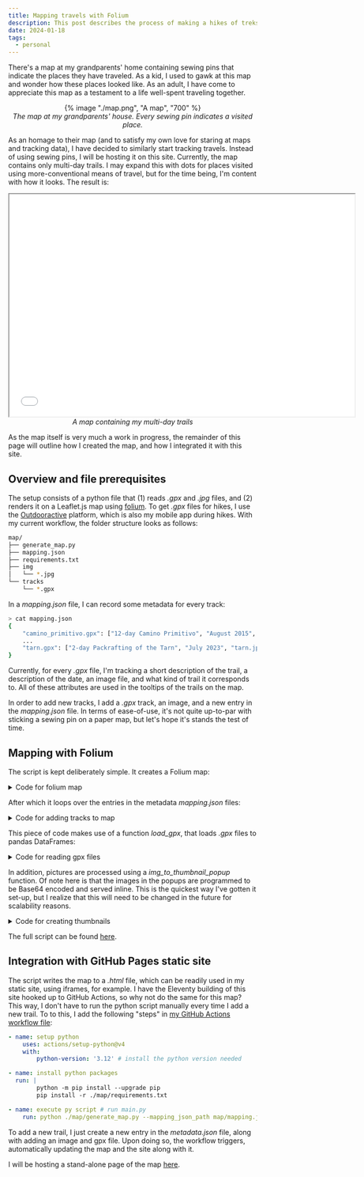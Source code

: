 ```yaml
---
title: Mapping travels with Folium
description: This post describes the process of making a hikes of treks using Folium
date: 2024-01-18
tags:
  - personal
---
```


There's a map at my grandparents' home containing sewing pins that indicate the places they have traveled.
As a kid, I used to gawk at this map and wonder how these places looked like.
As an adult, I have come to appreciate this map as a testament to a life well-spent traveling together.

<p style="text-align: center;">
  {% image "./map.png", "A map", "700" %}
  <br>
  <i>The map at my grandparents' house. Every sewing pin indicates a visited place.</i>
</p>

As an homage to their map (and to satisfy my own love for staring at maps and tracking data), I have decided to similarly start tracking travels.
Instead of using sewing pins, I will be hosting it on this site.
Currently, the map contains only multi-day trails.
I may expand this with dots for places visited using more-conventional means of travel, but for the time being, I'm content with how it looks.
The result is:

<p style="text-align: center;">
  <iframe src="../../treks/index.html" width="700" height="450"></iframe>
  <br>
  <i>A map containing my multi-day trails</i>
</p>


As the map itself is very much a work in progress, the remainder of this page will outline how I created the map, and how I integrated it with this site.

## Overview and file prerequisites

The setup consists of a python file that (1) reads *.gpx* and *.jpg* files, and (2) renders it on a Leaflet.js map using [folium](https://python-visualization.github.io/folium/latest/).
To get *.gpx* files for hikes, I use the [Outdooractive](https://www.outdooractive.com/en/) platform, which is also my mobile app during hikes.
With my current workflow, the folder structure looks as follows:

```bash
map/
├── generate_map.py
├── mapping.json
├── requirements.txt
├── img
│   └── *.jpg
└── tracks
    └── *.gpx
```

In a *mapping.json* file, I can record some metadata for every track:

```bash
> cat mapping.json
{
    "camino_primitivo.gpx": ["12-day Camino Primitivo", "August 2015", "camino.JPG", "multi-day"],
    ...
    "tarn.gpx": ["2-day Packrafting of the Tarn", "July 2023", "tarn.jpg", "packraft"]
}
```
Currently, for every *.gpx* file, I'm tracking a short description of the trail, a description of the date, an image file, and what kind of trail it corresponds to.
All of these attributes are used in the tooltips of the trails on the map.

In order to add new tracks, I add a *.gpx* track, an image, and a new entry in the *mapping.json* file.
In terms of ease-of-use, it's not quite up-to-par with sticking a sewing pin on a paper map, but let's hope it's stands the test of time.

## Mapping with Folium

The script is kept deliberately simple.
It creates a Folium map:

<details><summary>Code for folium map</summary>

```python
m = folium.Map(location = [51.057056, 3.702139], zoom_start = 4, tiles="CartoDB dark_matter")

Fullscreen(
		position="topright",
		title="Expand me",
		title_cancel="Exit me",
		force_separate_button=True,
).add_to(m)
```

</details>

After which it loops over the entries in the metadata *mapping.json* files:

<details><summary>Code for adding tracks to map</summary>

```python
colors = sns.color_palette().as_hex()
color_mapping = {
		"multi-day" : colors[0],
		"packraft" : colors[1],
		"day trip" : colors[2],
}

with open(mapping_json_path) as json_file:
		data = json.load(json_file)


for ix, l in enumerate(os.listdir(gpx_folder_path)):
		if l.endswith(".gpx"):
				name, date, pic, color = data[l]

				coords = load_gpx(os.path.join(gpx_folder_path, l))

				tooltip = "%s (%s)" % (name, date)
				popup = img_to_thumbnail_popup(os.path.join(img_folder_path, pic), tooltip)

				# Outline
				folium.PolyLine(
						coords, weight=8, color = "white",
				).add_to(m)

				# Colored line
				folium.PolyLine(
						coords, weight=6, color = color_mapping[color],
						tooltip=tooltip,
						popup=popup,
				).add_to(m)

m.save(output_file)
```

</details>

This piece of code makes use of a function *load_gpx*, that loads *.gpx* files to pandas DataFrames:

<details><summary>Code for reading gpx files</summary>

```python
def load_gpx(file_path):
    with open(file_path) as f:
            gpx = gpxpy.parse(f)

    # Convert to a dataframe one point at a time.
    points = []
    for segment in gpx.tracks[0].segments:
        for p in segment.points:
            points.append({
                'time': p.time,
                'latitude': p.latitude,
                'longitude': p.longitude,
                'elevation': p.elevation,
            })
    df = pd.DataFrame.from_records(points)
    coords = [(i, j) for i, j in zip(df["latitude"], df["longitude"])]
    return coords
```

</details>

In addition, pictures are processed using a *img_to_thumbnail_popup* function.
Of note here is that the images in the popups are programmed to be Base64 encoded and served inline.
This is the quickest way I've gotten it set-up, but I realize that this will need to be changed in the future for scalability reasons.

<details><summary>Code for creating thumbnails</summary>

```python
def img_to_thumbnail_popup(file_path, tooltip, size = 300):
    buffer = io.BytesIO()
    img = Image.open(file_path)
    img.thumbnail((size, size))  # x, y
    img.save(buffer, format="jpeg")
    encoded = base64.b64encode(buffer.getvalue())

    html = '%s<p><img src="data:image/png;base64,%s">' % (tooltip, encoded.decode('UTF-8'))
    iframe = branca.element.IFrame(html=html, width=325, height = 325)
    return folium.Popup(iframe, max_width=325)
```

</details>

The full script can be found [here](https://github.com/gdewael/gdewael.github.io/blob/main/map/generate_map.py).

## Integration with GitHub Pages static site

The script writes the map to a *.html* file, which can be readily used in my static site, using iframes, for example.
I have the Eleventy building of this site hooked up to GitHub Actions, so why not do the same for this map?
This way, I don't have to run the python script manually every time I add a new trail.
To to this, I add the following "steps" in [my GitHub Actions workflow file](https://github.com/gdewael/gdewael.github.io/blob/main/.github/workflows/build-and-deploy.yml):

```yml
- name: setup python
	uses: actions/setup-python@v4
	with:
		python-version: '3.12' # install the python version needed

- name: install python packages
  run: |
		python -m pip install --upgrade pip
		pip install -r ./map/requirements.txt

- name: execute py script # run main.py
	run: python ./map/generate_map.py --mapping_json_path map/mapping.json --img_folder_path map/img/ --gpx_folder_path map/tracks/ --output_file content/treks.html

```

To add a new trail, I just create a new entry in the *metadata.json* file, along with adding an image and gpx file.
Upon doing so, the workflow triggers, automatically updating the map and the site along with it.

I will be hosting a stand-alone page of the map [here](../../map).
